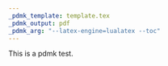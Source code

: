 ```yaml
---
_pdmk_template: template.tex
_pdmk_output: pdf
_pdmk_arg: "--latex-engine=lualatex --toc"
---
```


This is a pdmk test.
